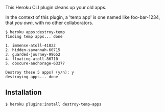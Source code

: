This Heroku CLI plugin cleans up your old apps.

In the context of this plugin, a 'temp app' is one named like foo-bar-1234,
that *you own*, with no other collaborators.

```
$ heroku apps:destroy-temp
finding temp apps... done

1. immense-atoll-41822
2. hidden-savannah-60715
3. guarded-journey-99652
4. floating-atoll-86710
5. obscure-anchorage-63377

Destroy these 5 apps? (y/n): y
destroying apps... done
```

## Installation

```
$ heroku plugins:install destroy-temp-apps
```
